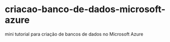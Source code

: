# criacao-banco-de-dados-microsoft-azure
mini tutorial para criação de bancos de dados no Microsoft Azure 

